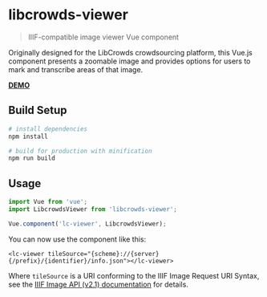 # libcrowds-viewer

> IIIF-compatible image viewer Vue component

Originally designed for the LibCrowds crowdsourcing platform, this Vue.js 
component presents a zoomable image and provides options for users to mark 
and transcribe areas of that image.

[**DEMO**](https://libcrowds.github.io/libcrowds-viewer/)

## Build Setup

``` bash
# install dependencies
npm install

# build for production with minification
npm run build
```

## Usage

``` js
import Vue from 'vue';
import LibcrowdsViewer from 'libcrowds-viewer';

Vue.component('lc-viewer', LibcrowdsViewer);
```

You can now use the component like this:

``` vue
<lc-viewer tileSource="{scheme}://{server}{/prefix}/{identifier}/info.json"></lc-viewer>
```

Where `tileSource` is a URI conforming to the IIIF Image Request URI Syntax, 
see the [IIIF Image API (v2.1) documentation](http://iiif.io/api/image/2.1) 
for details.

